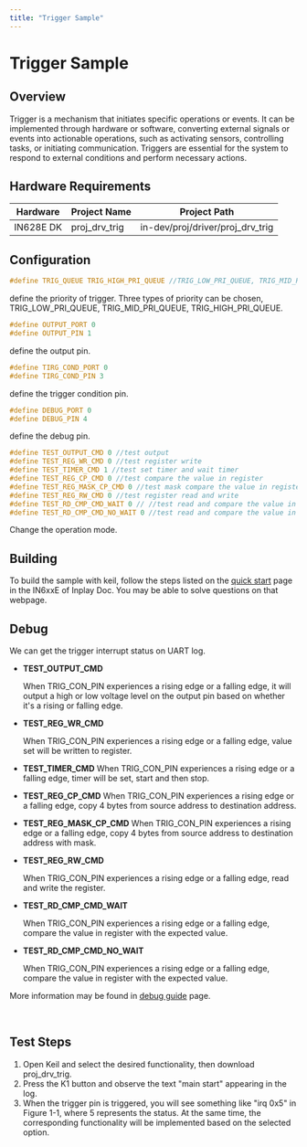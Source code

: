 ```yaml
---
title: "Trigger Sample"
---
```


# Trigger Sample

## Overview

Trigger is a mechanism that initiates specific operations or events. It can be implemented through hardware or software, converting external signals or events into actionable operations, such as activating sensors, controlling tasks, or initiating communication. Triggers are essential for the system to respond to external conditions and perform necessary actions.



## Hardware Requirements

| Hardware  | Project Name  | Project Path                     |
| --------- | ------------- | -------------------------------- |
| IN628E DK | proj_drv_trig | in-dev/proj/driver/proj_drv_trig |



## Configuration

```c
#define TRIG_QUEUE TRIG_HIGH_PRI_QUEUE //TRIG_LOW_PRI_QUEUE, TRIG_MID_PRI_QUEUE, TRIG_HIGH_PRI_QUEUE
```
define the priority of trigger. Three types of priority can be chosen, TRIG_LOW_PRI_QUEUE, TRIG_MID_PRI_QUEUE, TRIG_HIGH_PRI_QUEUE.

```c
#define OUTPUT_PORT 0
#define OUTPUT_PIN 1
```
define the output pin.

```c
#define TIRG_COND_PORT 0
#define TIRG_COND_PIN 3
```
define the trigger  condition pin.

```c
#define DEBUG_PORT 0
#define DEBUG_PIN 4
```
define the debug pin.

```c
#define TEST_OUTPUT_CMD 0 //test output
#define TEST_REG_WR_CMD 0 //test register write
#define TEST_TIMER_CMD 1 //test set timer and wait timer
#define TEST_REG_CP_CMD 0 //test compare the value in register
#define TEST_REG_MASK_CP_CMD 0 //test mask compare the value in register
#define TEST_REG_RW_CMD 0 //test register read and write
#define TEST_RD_CMP_CMD_WAIT 0 // //test read and compare the value in register(wait)
#define TEST_RD_CMP_CMD_NO_WAIT 0 //test read and compare the value in register(not wait)
```

Change the operation mode.



## Building

To build the sample with keil, follow the steps listed on the  [quick start](https://inplay-inc.github.io/docs/in6xxe/getting-started/installation/quick-start.html) page in the IN6xxE  of Inplay Doc. You may be able to solve questions on that webpage.




## Debug

We can get the trigger interrupt status on UART log.

- **TEST_OUTPUT_CMD**

  When TRIG_CON_PIN experiences a rising edge or a falling edge, it will output a high or low voltage level on the output pin based on whether it's a rising or falling edge.

- **TEST_REG_WR_CMD**

  When TRIG_CON_PIN experiences a rising edge or a falling edge, value set will be written to register.

- **TEST_TIMER_CMD**
  When TRIG_CON_PIN experiences a rising edge or a falling edge, timer will be set, start and then stop.

- **TEST_REG_CP_CMD**
  When TRIG_CON_PIN experiences a rising edge or a falling edge, copy 4 bytes from source address to destination address.

- **TEST_REG_MASK_CP_CMD**
  When TRIG_CON_PIN experiences a rising edge or a falling edge, copy 4 bytes from source address to destination address with mask.

- **TEST_REG_RW_CMD**

  When TRIG_CON_PIN experiences a rising edge or a falling edge, read and write the register.

- **TEST_RD_CMP_CMD_WAIT**


  When TRIG_CON_PIN experiences a rising edge or a falling edge,  compare the value in register with the expected value. 

- **TEST_RD_CMP_CMD_NO_WAIT**

  When TRIG_CON_PIN experiences a rising edge or a falling edge,  compare the value in register with the expected value.

More information may be found in [debug guide](https://inplay-inc.github.io/docs/in6xxe/getting-started/debug-guide) page.

  ​     

## Test Steps

1. Open Keil and select the desired functionality, then download proj_drv_trig.
2. Press the K1 button and observe the text "main start" appearing in the log.
3. When the trigger pin is triggered, you will see something like "irq 0x5" in Figure 1-1, where 5 represents the status. At the same time, the corresponding functionality will be implemented based on the selected option.